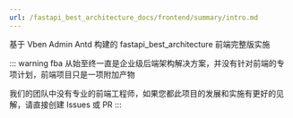 ```yaml
---
url: /fastapi_best_architecture_docs/frontend/summary/intro.md
---
```

基于 Vben Admin Antd 构建的 fastapi\_best\_architecture 前端完整版实施

::: warning
fba 从始至终一直是企业级后端架构解决方案，并没有针对前端的专项计划，前端项目只是一项附加产物

我们的团队中没有专业的前端工程师，如果您都此项目的发展和实施有更好的见解，请直接创建 Issues 或 PR
:::
